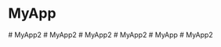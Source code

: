 ﻿# MyApp
#   M y A p p 2  
 #   M y A p p 2  
 #   M y A p p 2  
 #   M y A p p 2  
 #   M y A p p  
 #   M y A p p 2  
 